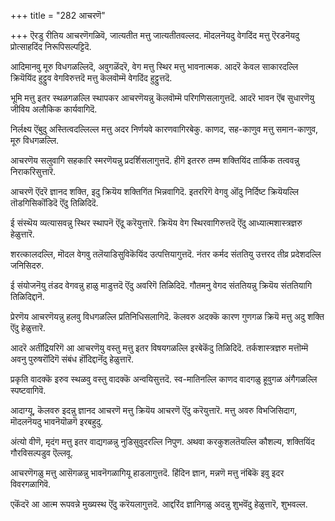 +++
title = "282 आचरणॆ"

+++
ऎरडु रीतिय आचरणॆगळिवॆ, जात्यतीत मत्तु जात्यतीतवल्लद. मॊदलनॆयदु वेगदिंद मत्तु ऎरडनॆयदु प्रोत्साहदिंद निरूपिसल्पट्टिदॆ.

आदिमानवु मूरु विधगळल्लिदॆ, अवुगळॆंदरॆ, वेग मत्तु स्थिर मत्तु भावनात्मक. आदरॆ केवल साकारदल्लि क्रियॆयिंद हुट्टुव वेगविरुत्तदॆ मत्तु कॆलवॊम्मॆ वेगदिंद हुट्टुत्तदॆ.

भूमि मत्तु इतर स्थळगळल्लि स्थापकर आचरणॆयन्नु कॆलवॊम्मॆ परिगणिसलागुत्तदॆ. आदरॆ भावन ऎंब सुधारणॆयु जीविय अलौकिक कार्यवागिदॆ.

निर्लक्ष्य ऎंबुदु अस्तित्वदल्लिल्ल मत्तु अदर निर्णयवे कारणवागिरबेकु. काणद, सह-काणुव मत्तु समान-काणुव, मूरु विधगळल्लि.

आचरणॆय सलुवागि सहकारि स्मरणॆयन्नु प्रदर्शिसलागुत्तदॆ. हीगॆ इतररु तम्म शक्तियिंद तार्किक तत्ववन्नु निराकरिसुत्तारॆ.

आचरणॆ ऎंदरॆ ज्ञानद शक्ति, इदु क्रियॆय शक्तिगिंत भिन्नवागिदॆ. इतररिगॆ वेगवु ऒंदु निर्दिष्ट क्रियॆयल्लि तॊडगिसिकॊंडिदॆ ऎंदु तिळिदिदॆ.

ई संस्थॆय व्यत्यासवन्नु स्थिर स्थापनॆ ऎंदू करॆयुत्तारॆ. क्रियॆय वेग स्थिरवागिरुत्तदॆ ऎंदु आध्यात्मशास्त्रज्ञरु हेळुत्तारॆ.

शरत्कालदल्लि, मॊदल वेगवु तलॆयाडिसुविकॆयिंद उत्पत्तियागुत्तदॆ. नंतर कर्मद संततियु उत्तरद तीव्र प्रदेशदल्लि जनिसिदरु.

ई संयोजनॆयु तंडद वेगवन्नु हाळु माडुत्तदॆ ऎंदु अवरिगॆ तिळिदिदॆ. गौतमनु वेगद संततियन्नु क्रियॆय संततियागि तिळिदिद्दानॆ.

प्रेरणॆय आचरणॆयन्नु हलवु विधगळल्लि प्रतिनिधिसलागिदॆ. कॆलवरु अदक्कॆ कारण गुणगळ क्रियॆ मत्तु अदु शक्ति ऎंदु हेळुत्तारॆ.

आदरॆ अतींद्रियरिगॆ आ आचरणॆयु वस्तु मत्तु इतर विषयगळल्लि इरबेकॆंदु तिळिदिदॆ. तर्कशास्त्रज्ञरु मत्तॊम्मॆ अवनु पुरुषरॊंदिगॆ संबंध हॊंदिद्दानॆंदु हेळुत्तारॆ.

प्रकृति वादक्कॆ इरुव स्थळवु वस्तु वादक्कॆ अन्वयिसुत्तदॆ. स्व-मातिनल्लि काणद वादगळु हूवुगळ अंगैगळल्लि स्पष्टवागिवॆ.

आदाग्यू, कॆलवरु इदन्नु ज्ञानद आचरणॆ मत्तु क्रियॆय आचरणॆ ऎंदु करॆयुत्तारॆ. मत्तु अवरु विभजिसिदाग, मॊदलनॆयदु भावनॆयॊळगॆ इरबहुदु.

अंत्यो वीणॆ, मृदंग मत्तु इतर वाद्यगळन्नु नुडिसुवुदरल्लि निपुण. अथवा करकुशलतॆयल्लि कौशल्य, शक्तियिंद गौरविसल्पडुव ऎल्लवू.

आचरणॆगळु मत्तु आसॆगळन्नु भावनॆगळागियू हाडलागुत्तदॆ. हिंदिन ज्ञान, मन्नणॆ मत्तु नंबिकॆ इवु इदर विवरगळागिवॆ.

एकॆंदरॆ आ आत्म रूपवन्ने मुख्यस्थ ऎंदु करॆयलागुत्तदॆ. आद्दरिंद ज्ञानिगळु अदन्नु शुभवॆंदु हेळुत्तारॆ, शुभवल्ल.

